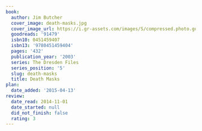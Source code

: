```yaml
---
book:
  author: Jim Butcher
  cover_image: death-masks.jpg
  cover_image_url: https://i.gr-assets.com/images/S/compressed.photo.goodreads.com/books/1345557713l/91479._SY160_.jpg
  goodreads: '91479'
  isbn10: 0451459407
  isbn13: '9780451459404'
  pages: '432'
  publication_year: '2003'
  series: The Dresden Files
  series_position: '5'
  slug: death-masks
  title: Death Masks
plan:
  date_added: '2015-04-13'
review:
  date_read: 2014-11-01
  date_started: null
  did_not_finish: false
  rating: 3
---
```

